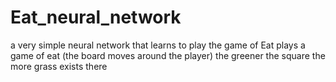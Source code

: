 # Eat_neural_network
a very simple neural network that learns to play the game of Eat
plays a game of eat (the board moves around the player)
the greener the square the more grass exists there
